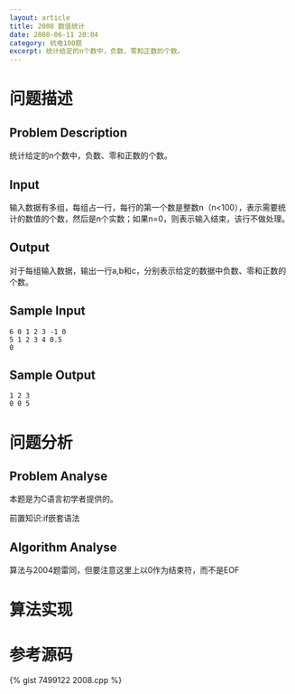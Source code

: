 ```yaml
---
layout: article
title: 2008 数值统计
date: 2008-06-11 20:04
category: 杭电100题
excerpt: 统计给定的n个数中，负数、零和正数的个数。
---
```

# 问题描述

## Problem Description

统计给定的n个数中，负数、零和正数的个数。

## Input

输入数据有多组，每组占一行，每行的第一个数是整数n（n<100），表示需要统计的数值的个数，然后是n个实数；如果n=0，则表示输入结束，该行不做处理。

## Output

对于每组输入数据，输出一行a,b和c，分别表示给定的数据中负数、零和正数的个数。

## Sample Input

    6 0 1 2 3 -1 0
    5 1 2 3 4 0.5
    0

## Sample Output

    1 2 3
    0 0 5

# 问题分析

## Problem Analyse

本题是为C语言初学者提供的。

前置知识:if嵌套语法

## Algorithm Analyse

算法与2004题雷同，但要注意这里上以0作为结束符，而不是EOF

# 算法实现

# 参考源码

{% gist 7499122 2008.cpp %}
